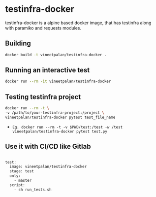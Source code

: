 # testinfra-docker

testinfra-docker is a alpine based docker image, that has testinfra along with paramiko and requests modules.


## Building

```bash
docker build -t vineetpalan/testinfra-docker .
```

## Running an interactive test

```bash
docker run --rm -it vineetpalan/testinfra-docker
```

## Testing testinfra project

```bash
docker run --rm -t \
-v /path/to/your-testinfra-project:/project \
vineetpalan/testinfra-docker pytest test_file_name
```
* `Eg.
docker run --rm -t -v $PWD/test:/test -w /test vineetpalan/testinfra-docker pytest test.py
`

## Use it with CI/CD like Gitlab

```bash

test:
  image: vineetpalan/testinfra-docker
  stage: test
  only:
    - master
  script:
    - sh run_tests.sh

```
